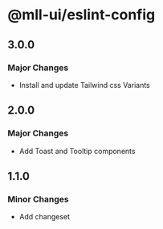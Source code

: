 # @mll-ui/eslint-config

## 3.0.0

### Major Changes

- Install and update Tailwind css Variants

## 2.0.0

### Major Changes

- Add Toast and Tooltip components

## 1.1.0

### Minor Changes

- Add changeset
